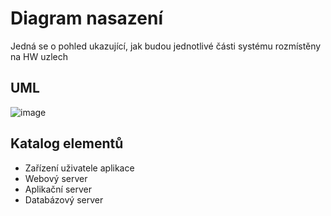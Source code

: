 <h1>Diagram nasazení</h1>
Jedná se o pohled ukazující, jak budou jednotlivé části systému rozmístěny na HW uzlech
<h2>UML</h2>

![image](https://user-images.githubusercontent.com/85290372/213288205-ce089419-cc64-428d-a8fe-ec6862a8178f.png)


<h2>Katalog elementů</h2>

- Zařízení uživatele aplikace
- Webový server
- Aplikační server
- Databázový server
